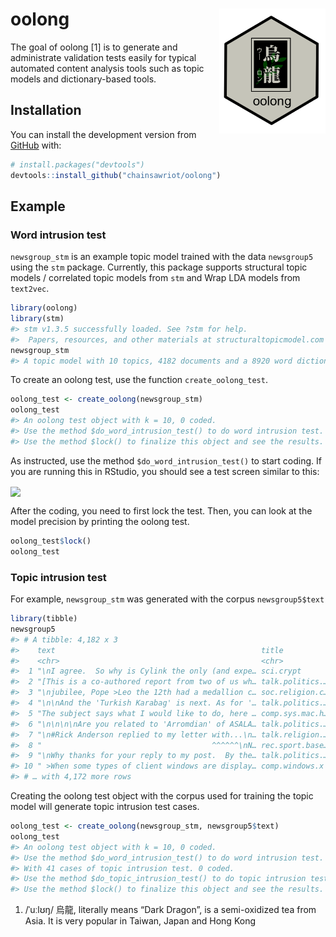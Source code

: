 
<!-- README.md is generated from README.Rmd. Please edit that file -->

# oolong <img src="man/figures/oolong_logo.png" align="right" height="200" />

<!-- badges: start -->

<!-- badges: end -->

The goal of oolong \[1\] is to generate and administrate validation
tests easily for typical automated content analysis tools such as topic
models and dictionary-based tools.

## Installation

You can install the development version from
[GitHub](https://github.com/) with:

``` r
# install.packages("devtools")
devtools::install_github("chainsawriot/oolong")
```

## Example

### Word intrusion test

`newsgroup_stm` is an example topic model trained with the data
`newsgroup5` using the `stm` package. Currently, this package supports
structural topic models / correlated topic models from `stm` and Wrap
LDA models from `text2vec`.

``` r
library(oolong)
library(stm)
#> stm v1.3.5 successfully loaded. See ?stm for help. 
#>  Papers, resources, and other materials at structuraltopicmodel.com
newsgroup_stm
#> A topic model with 10 topics, 4182 documents and a 8920 word dictionary.
```

To create an oolong test, use the function `create_oolong_test`.

``` r
oolong_test <- create_oolong(newsgroup_stm)
oolong_test
#> An oolong test object with k = 10, 0 coded.
#> Use the method $do_word_intrusion_test() to do word intrusion test.
#> Use the method $lock() to finalize this object and see the results.
```

As instructed, use the method `$do_word_intrusion_test()` to start
coding. If you are running this in RStudio, you should see a test screen
similar to this:

<img src="man/figures/oolong_demo.gif" align="center" />

After the coding, you need to first lock the test. Then, you can look at
the model precision by printing the oolong test.

``` r
oolong_test$lock()
oolong_test
```

### Topic intrusion test

For example, `newsgroup_stm` was generated with the corpus
`newsgroup5$text`

``` r
library(tibble)
newsgroup5
#> # A tibble: 4,182 x 3
#>    text                                              title           ntoken
#>    <chr>                                             <chr>            <int>
#>  1 "\nI agree.  So why is Cylink the only (and expe… sci.crypt          302
#>  2 "[This is a co-authored report from two of us wh… talk.politics.…   2900
#>  3 "\njubilee, Pope >Leo the 12th had a medallion c… soc.religion.c…    463
#>  4 "\n\nAnd the 'Turkish Karabag' is next. As for '… talk.politics.…    929
#>  5 "The subject says what I would like to do, here … comp.sys.mac.h…    218
#>  6 "\n\n\n\nAre you related to 'Arromdian' of ASALA… talk.politics.…    920
#>  7 "\n#Rick Anderson replied to my letter with...\n… talk.religion.…   1760
#>  8 "                                      ^^^^^^\nN… rec.sport.base…    302
#>  9 "\nWhy thanks for your reply to my post.  By the… talk.politics.…    158
#> 10 " >When some types of client windows are display… comp.windows.x     158
#> # … with 4,172 more rows
```

Creating the oolong test object with the corpus used for training the
topic model will generate topic intrusion test cases.

``` r
oolong_test <- create_oolong(newsgroup_stm, newsgroup5$text)
oolong_test
#> An oolong test object with k = 10, 0 coded.
#> Use the method $do_word_intrusion_test() to do word intrusion test.
#> With 41 cases of topic intrusion test. 0 coded.
#> Use the method $do_topic_intrusion_test() to do topic intrusion test.
#> Use the method $lock() to finalize this object and see the results.
```

1.  /ˈuːlʊŋ/ 烏龍, literally means “Dark Dragon”, is a semi-oxidized tea
    from Asia. It is very popular in Taiwan, Japan and Hong Kong
